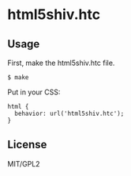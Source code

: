 html5shiv.htc
=============

Usage
-----

First, make the html5shiv.htc file.

    $ make

Put in your CSS:

    html {
      behavior: url('html5shiv.htc');
    }

License
-------

MIT/GPL2
